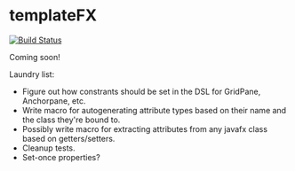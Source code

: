 templateFX
==========

[![Build Status](https://travis-ci.org/tferi/templateFX.svg?branch=master)](https://travis-ci.org/tferi/templateFX)

Coming soon!

Laundry list:
  * Figure out how constrants should be set in the DSL for GridPane, Anchorpane, etc.
  * Write macro for autogenerating attribute types based on their name and the class they're bound to.
  * Possibly write macro for extracting attributes from any javafx class based on getters/setters.
  * Cleanup tests.
  * Set-once properties?